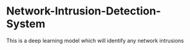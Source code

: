 # Network-Intrusion-Detection-System
This  is a deep learning model which will identify any network intrusions
